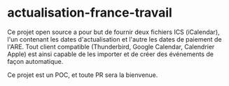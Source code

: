 # actualisation-france-travail
Ce projet open source a pour but de fournir deux fichiers ICS (iCalendar), l'un contenant les dates d'actualisation et l'autre les dates de paiement de l'ARE.
Tout client compatible (Thunderbird, Google Calendar, Calendrier Apple) est ainsi capable de les importer et de créer des événements de façon automatique.

Ce projet est un POC, et toute PR sera la bienvenue.

